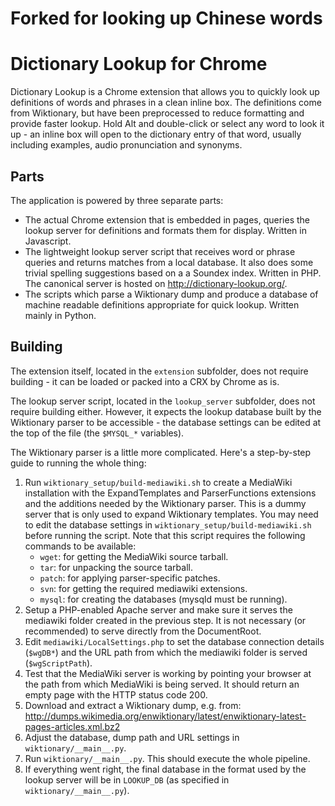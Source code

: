 # Forked for looking up  Chinese words
# Dictionary Lookup for Chrome

Dictionary Lookup is a Chrome extension that allows you to quickly look up
definitions of words and phrases in a clean inline box. The definitions come
from Wiktionary, but have been preprocessed to reduce formatting and provide
faster lookup. Hold Alt and double-click or select any word to look it up - an
inline box will open to the dictionary entry of that word, usually including
examples, audio pronunciation and synonyms.

## Parts

The application is powered by three separate parts:

* The actual Chrome extension that is embedded in pages, queries the lookup
  server for definitions and formats them for display. Written in Javascript.
* The lightweight lookup server script that receives word or phrase queries and
  returns matches from a local database. It also does some trivial spelling
  suggestions based on a a Soundex index. Written in PHP. The canonical server
  is hosted on <http://dictionary-lookup.org/>.
* The scripts which parse a Wiktionary dump and produce a database of machine
  readable definitions appropriate for quick lookup. Written mainly in Python.

## Building

The extension itself, located in the `extension` subfolder, does not require
building - it can be loaded or packed into a CRX by Chrome as is.

The lookup server script, located in the `lookup_server` subfolder, does not
require building either. However, it expects the lookup database built by the
Wiktionary parser to be accessible - the database settings can be edited at the
top of the file (the `$MYSQL_*` variables).

The Wiktionary parser is a little more complicated. Here's a step-by-step guide
to running the whole thing:

1. Run `wiktionary_setup/build-mediawiki.sh` to create a MediaWiki installation
   with the ExpandTemplates and ParserFunctions extensions and the additions
   needed by the Wiktionary parser. This is a dummy server that is only used to
   expand Wiktionary templates. You may need to edit the database settings in
   `wiktionary_setup/build-mediawiki.sh` before running the script. Note that
   this script requires the following commands to be available:
   * `wget`: for getting the MediaWiki source tarball. 
   * `tar`: for unpacking the source tarball.
   * `patch`: for applying parser-specific patches.
   * `svn`: for getting the required mediawiki extensions.
   * `mysql`: for creating the databases (mysqld must be running).
2. Setup a PHP-enabled Apache server and make sure it serves the mediawiki
   folder created in the previous step. It is not necessary (or recommended) to
   serve directly from the DocumentRoot.
3. Edit `mediawiki/LocalSettings.php` to set the database connection details
   (`$wgDB*`) and the URL path from which the mediawiki folder is served
   (`$wgScriptPath`).
4. Test that the MediaWiki server is working by pointing your browser at the
   path from which MediaWiki is being served. It should return an empty page
   with the HTTP status code 200.
5. Download and extract a Wiktionary dump, e.g. from:
   http://dumps.wikimedia.org/enwiktionary/latest/enwiktionary-latest-pages-articles.xml.bz2
6. Adjust the database, dump path and URL settings in `wiktionary/__main__.py`.
7. Run `wiktionary/__main__.py`. This should execute the whole pipeline.
8. If everything went right, the final database in the format used by the lookup
   server will be in `LOOKUP_DB` (as specified in `wiktionary/__main__.py`).
